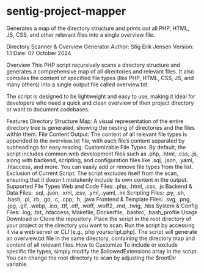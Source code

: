 # sentig-project-mapper
Generates a map of the directory structure and prints out  all PHP, HTML, JS, CSS, and other relevant files into a single overview file.

Directory Scanner & Overview Generator
Author: Stig Erik Jensen
Version: 1.1
Date: 07 October 2024

Overview
This PHP script recursively scans a directory structure and generates a comprehensive map of all directories and relevant files. It also compiles the content of specified file types (like PHP, HTML, CSS, JS, and many others) into a single output file called overview.txt.

The script is designed to be lightweight and easy to use, making it ideal for developers who need a quick and clean overview of their project directory or want to document codebases.

Features
Directory Structure Map: A visual representation of the entire directory tree is generated, showing the nesting of directories and the files within them.
File Content Output: The content of all relevant file types is appended to the overview.txt file, with each file’s content separated by subheadings for easy reading.
Customizable File Types: By default, the script includes common web development files such as .php, .html, .css, .js, along with backend, scripting, and configuration files like .sql, .json, .yaml, .htaccess, and more. You can easily add or remove file types from the list.
Exclusion of Current Script: The script excludes itself from the scan, ensuring that it doesn't mistakenly include its own content in the output.
Supported File Types
Web and Code Files: .php, .html, .css, .js
Backend & Data Files: .sql, .json, .xml, .csv, .yml, .yaml, .ini
Scripting Files: .py, .sh, .bash, .pl, .rb, .go, .c, .cpp, .h, .java
Frontend & Template Files: .svg, .png, .jpg, .gif, .webp, .ico, .ttf, .otf, .woff, .woff2, .md, .twig, .hbs
System & Config Files: .log, .txt, .htaccess, Makefile, Dockerfile, .bashrc, .bash_profile
Usage
Download or Clone the repository.
Place the script in the root directory of your project or the directory you want to scan.
Run the script by accessing it via a web server or CLI (e.g., php yourscript.php).
The script will generate an overview.txt file in the same directory, containing the directory map and content of all relevant files.
How to Customize
To include or exclude specific file types, simply modify the $allowedExtensions array in the script.
You can change the root directory to scan by adjusting the $rootDir variable.

